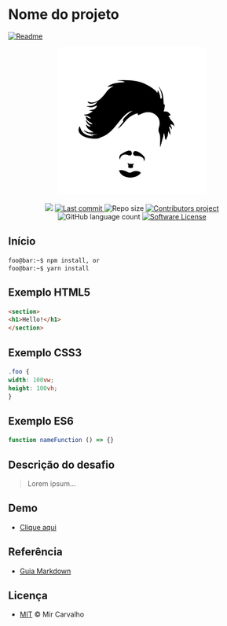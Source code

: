 # Nome do projeto
<a href="./README.md">
  <img alt="Readme" src="https://img.shields.io/badge/Versão Original-en-blue.svg">
</a>

<p align="center">
  <a href="" target="_blank" >
    <img alt="" src="./.github/assets/brand.jpg" width="300" />
  </a>
</p>

<p align="center">
  <a href="https://www.codacy.com/manual/deppbrazil/repository-patterns?utm_source=github.com&amp;utm_medium=referral&amp;utm_content=deppbrazil/repository-patterns&amp;utm_campaign=Badge_Grade"><img src="https://api.codacy.com/project/badge/Grade/61cb2455f6ab4d809986f7d995623c3d"/></a>
  </a>
  <a href="https://github.com/deppbrazil/repository-patterns/commits/master">
    <img alt="Last commit" src="https://img.shields.io/github/last-commit/deppbrazil/repository-patterns.svg">
  </a>
  <img alt="Repo size" src="https://img.shields.io/github/repo-size/deppbrazil/repository-patterns.svg?color=red" />
  <a href="https://github.com/deppbrazil/repository-patterns/graphs/contributors">
    <img alt="Contributors project" src="https://img.shields.io/github/contributors/deppbrazil/repository-patterns.svg">
  </a>
  <img alt="GitHub language count" src="https://img.shields.io/github/languages/count/deppbrazil/repository-patterns.svg" />
  <a href="./LICENSE">
    <img alt="Software License" src="https://img.shields.io/badge/license-MIT-brightgreen.svg">
  </a>
</p>

## Início
```console
foo@bar:~$ npm install, or
foo@bar:~$ yarn install
```

## Exemplo HTML5
```html
<section>
<h1>Hello!</h1>
</section>
```

## Exemplo CSS3
```css
.foo {
width: 100vw;
height: 100vh;
}
```

## Exemplo ES6
```js
function nameFunction () => {}
```

## Descrição do desafio
>Lorem ipsum...

## Demo
  - [Clique aqui](https://www.deppbrazil.com)

## Referência
  - [Guia Markdown](https://guides.github.com/features/mastering-markdown/)

## Licença 
  - [MIT](./LICENSE) &copy; Mir Carvalho